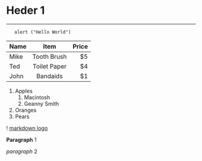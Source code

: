 # Heder 1
___

```
   alert ("Hello World")
```

|Name           |Item           |Price |
|---------------|:-------------:|-----:|
| Mike          | Tooth Brush   |    $5|
| Ted           | Toilet Paper  |    $4|
| John          | Bandaids      |    $1|

1. Apples
   1. Macintosh
   2. Geanny Smith
2. Oranges
3. Pears


! [markdown logo](.\logo.png "Logo")

__Paragraph__ 1

_paragraph_ 2
